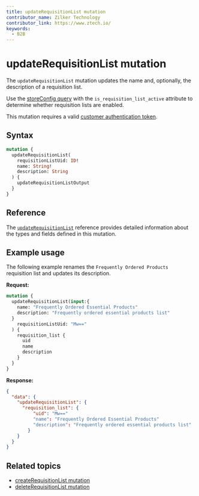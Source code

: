 ```yaml
---
title: updateRequisitionList mutation
contributor_name: Zilker Technology
contributor_link: https://www.ztech.io/
keywords:
  - B2B
---
```


# updateRequisitionList mutation

The `updateRequisitionList` mutation updates the name and, optionally, the description of a requisition list.

<InlineAlert variant="info" slots="text" />

Use the [storeConfig query](../../../../schema/store/queries/store-config.md) with the `is_requisition_list_active` attribute to determine whether requisition lists are enabled.

This mutation requires a valid [customer authentication token](../../../customer/mutations/generate-token.md).

## Syntax

```graphql
mutation {
  updateRequisitionList(
    requisitionListUid: ID!
    name: String!
    description: String
  ) {
    updateRequisitionListOutput
  }
}
```

## Reference

The [`updateRequisitionList`](https://developer.adobe.com/commerce/webapi/graphql-api/index.html#mutation-updateRequisitionList) reference provides detailed information about the types and fields defined in this mutation.

## Example usage

The following example renames the `Frequently Ordered Products` requisition list and updates its description.

**Request:**

```graphql
mutation {
  updateRequisitionList(input:{
    name: "Frequently Ordered Essential Products"
    description: "Frequently ordered essential products list"
  }
    requisitionListUid: "Mw=="
  ) {
    requisition_list {
      uid
      name
      description
    }
  }
}
```

**Response:**

```json
{
  "data": {
    "updateRequisitionList": {
      "requisition_list": {
          "uid": "Mw=="
          "name": "Frequently Ordered Essential Products"
          "description": "Frequently ordered essential products list"
        }
    }
  }
}
```

## Related topics

*  [createRequisitionList mutation](create.md)
*  [deleteRequisitionList mutation](delete.md)
